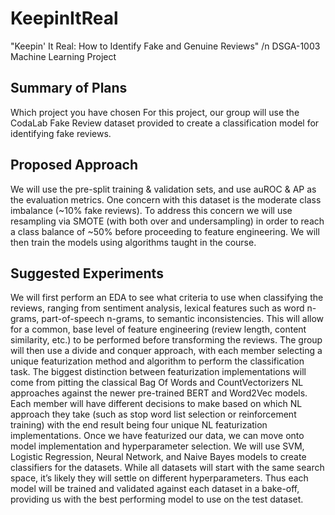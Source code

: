 # KeepinItReal
"Keepin' It Real: How to Identify Fake and Genuine Reviews" /n
DSGA-1003 Machine Learning Project
## Summary of Plans
Which project you have chosen
For this project, our group will use the CodaLab Fake Review dataset provided to
create a classification model for identifying fake reviews.
## Proposed Approach
We will use the pre-split training & validation sets, and use auROC & AP as the evaluation metrics. One concern with this dataset is the moderate class imbalance (~10% fake reviews). To address this concern we will use resampling via SMOTE (with both over and undersampling) in order to reach a class balance of ~50% before proceeding to feature engineering. We will then train the models using algorithms taught in the course.
## Suggested Experiments
We will first perform an EDA to see what criteria to use when classifying the reviews, ranging from sentiment analysis, lexical features such as word n-grams, part-of-speech n-grams, to semantic inconsistencies. This will allow for a common, base level of feature engineering (review length, content similarity, etc.) to be performed before transforming the reviews. The group will then use a divide and conquer approach, with each member selecting a unique featurization method and algorithm to perform the classification task. The biggest distinction between featurization implementations will come from pitting the classical Bag Of Words and CountVectorizers NL approaches against the newer pre-trained BERT and Word2Vec models. Each member will have different decisions to make based on which NL approach they take (such as stop word list selection or reinforcement training) with the end result being four unique NL featurization implementations. Once we have featurized our data, we can move onto model implementation and hyperparameter selection. We will use SVM, Logistic Regression, Neural Network, and Naive Bayes models to create classifiers for the datasets. While all datasets will start with the same search space, it’s likely they will settle on different hyperparameters. Thus each model will be trained and validated against each dataset in a bake-off, providing us with the best performing model to use on the test dataset.
